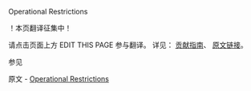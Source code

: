  Operational Restrictions

 ！本页翻译征集中！

请点击页面上方 EDIT THIS PAGE 参与翻译。
详见：
[贡献指南]( https://github.com/JinMuInfo/MongoDB-Manual-zh/blob/master/CONTRIBUTING.md )、
[原文链接](  https://docs.mongodb.com/manual/core/sharded-cluster-requirements/  )。

 参见

原文 - [Operational Restrictions]( https://docs.mongodb.com/manual/core/sharded-cluster-requirements/ )

